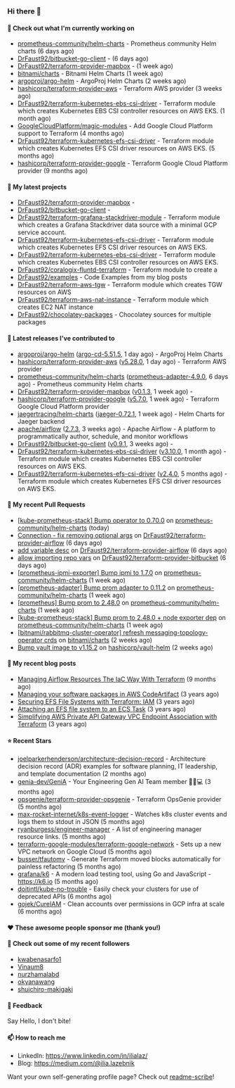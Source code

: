 ### Hi there 👋

#### 👷 Check out what I'm currently working on

- [prometheus-community/helm-charts](https://github.com/prometheus-community/helm-charts) - Prometheus community Helm charts (6 days ago)
- [DrFaust92/bitbucket-go-client](https://github.com/DrFaust92/bitbucket-go-client) -  (6 days ago)
- [DrFaust92/terraform-provider-mapbox](https://github.com/DrFaust92/terraform-provider-mapbox) -  (1 week ago)
- [bitnami/charts](https://github.com/bitnami/charts) - Bitnami Helm Charts (1 week ago)
- [argoproj/argo-helm](https://github.com/argoproj/argo-helm) - ArgoProj Helm Charts (2 weeks ago)
- [hashicorp/terraform-provider-aws](https://github.com/hashicorp/terraform-provider-aws) - Terraform AWS provider (3 weeks ago)
- [DrFaust92/terraform-kubernetes-ebs-csi-driver](https://github.com/DrFaust92/terraform-kubernetes-ebs-csi-driver) - Terraform module which creates Kubernetes EBS CSI controller resources on AWS EKS. (1 month ago)
- [GoogleCloudPlatform/magic-modules](https://github.com/GoogleCloudPlatform/magic-modules) - Add Google Cloud Platform support to Terraform (4 months ago)
- [DrFaust92/terraform-kubernetes-efs-csi-driver](https://github.com/DrFaust92/terraform-kubernetes-efs-csi-driver) - Terraform module which creates Kubernetes EFS CSI driver resources on AWS EKS. (5 months ago)
- [hashicorp/terraform-provider-google](https://github.com/hashicorp/terraform-provider-google) - Terraform Google Cloud Platform provider (9 months ago)

#### 🌱 My latest projects

- [DrFaust92/terraform-provider-mapbox](https://github.com/DrFaust92/terraform-provider-mapbox) - 
- [DrFaust92/bitbucket-go-client](https://github.com/DrFaust92/bitbucket-go-client) - 
- [DrFaust92/terraform-grafana-stackdriver-module](https://github.com/DrFaust92/terraform-grafana-stackdriver-module) - Terraform module which creates a Grafana Stackdriver data source with a minimal GCP service account.
- [DrFaust92/terraform-kubernetes-efs-csi-driver](https://github.com/DrFaust92/terraform-kubernetes-efs-csi-driver) - Terraform module which creates Kubernetes EFS CSI driver resources on AWS EKS.
- [DrFaust92/terraform-kubernetes-ebs-csi-driver](https://github.com/DrFaust92/terraform-kubernetes-ebs-csi-driver) - Terraform module which creates Kubernetes EBS CSI controller resources on AWS EKS.
- [DrFaust92/coralogix-fluntd-terraform](https://github.com/DrFaust92/coralogix-fluntd-terraform) - Terraform module to create a 
- [DrFaust92/examples](https://github.com/DrFaust92/examples) - Code Examples from my blog posts
- [DrFaust92/terraform-aws-tgw](https://github.com/DrFaust92/terraform-aws-tgw) - Terraform module which creates TGW resources on AWS
- [DrFaust92/terraform-aws-nat-instance](https://github.com/DrFaust92/terraform-aws-nat-instance) - Terraform module which creates EC2 NAT instance
- [DrFaust92/chocolatey-packages](https://github.com/DrFaust92/chocolatey-packages) - Chocolatey sources for multiple packages

#### 🔭 Latest releases I've contributed to

- [argoproj/argo-helm](https://github.com/argoproj/argo-helm) ([argo-cd-5.51.5](https://github.com/argoproj/argo-helm/releases/tag/argo-cd-5.51.5), 1 day ago) - ArgoProj Helm Charts
- [hashicorp/terraform-provider-aws](https://github.com/hashicorp/terraform-provider-aws) ([v5.28.0](https://github.com/hashicorp/terraform-provider-aws/releases/tag/v5.28.0), 1 day ago) - Terraform AWS provider
- [prometheus-community/helm-charts](https://github.com/prometheus-community/helm-charts) ([prometheus-adapter-4.9.0](https://github.com/prometheus-community/helm-charts/releases/tag/prometheus-adapter-4.9.0), 6 days ago) - Prometheus community Helm charts
- [DrFaust92/terraform-provider-mapbox](https://github.com/DrFaust92/terraform-provider-mapbox) ([v0.1.3](https://github.com/DrFaust92/terraform-provider-mapbox/releases/tag/v0.1.3), 1 week ago) - 
- [hashicorp/terraform-provider-google](https://github.com/hashicorp/terraform-provider-google) ([v5.7.0](https://github.com/hashicorp/terraform-provider-google/releases/tag/v5.7.0), 1 week ago) - Terraform Google Cloud Platform provider
- [jaegertracing/helm-charts](https://github.com/jaegertracing/helm-charts) ([jaeger-0.72.1](https://github.com/jaegertracing/helm-charts/releases/tag/jaeger-0.72.1), 1 week ago) - Helm Charts for Jaeger backend
- [apache/airflow](https://github.com/apache/airflow) ([2.7.3](https://github.com/apache/airflow/releases/tag/2.7.3), 3 weeks ago) - Apache Airflow - A platform to programmatically author, schedule, and monitor workflows
- [DrFaust92/bitbucket-go-client](https://github.com/DrFaust92/bitbucket-go-client) ([v0.9.1](https://github.com/DrFaust92/bitbucket-go-client/releases/tag/v0.9.1), 3 weeks ago) - 
- [DrFaust92/terraform-kubernetes-ebs-csi-driver](https://github.com/DrFaust92/terraform-kubernetes-ebs-csi-driver) ([v3.10.0](https://github.com/DrFaust92/terraform-kubernetes-ebs-csi-driver/releases/tag/v3.10.0), 1 month ago) - Terraform module which creates Kubernetes EBS CSI controller resources on AWS EKS.
- [DrFaust92/terraform-kubernetes-efs-csi-driver](https://github.com/DrFaust92/terraform-kubernetes-efs-csi-driver) ([v2.4.0](https://github.com/DrFaust92/terraform-kubernetes-efs-csi-driver/releases/tag/v2.4.0), 5 months ago) - Terraform module which creates Kubernetes EFS CSI driver resources on AWS EKS.

#### 🔨 My recent Pull Requests

- [[kube-prometheus-stack] Bump operator to 0.70.0](https://github.com/prometheus-community/helm-charts/pull/4046) on [prometheus-community/helm-charts](https://github.com/prometheus-community/helm-charts) (today)
- [Connection - fix removing optional args](https://github.com/DrFaust92/terraform-provider-airflow/pull/42) on [DrFaust92/terraform-provider-airflow](https://github.com/DrFaust92/terraform-provider-airflow) (6 days ago)
- [add variable desc](https://github.com/DrFaust92/terraform-provider-airflow/pull/41) on [DrFaust92/terraform-provider-airflow](https://github.com/DrFaust92/terraform-provider-airflow) (6 days ago)
- [allow importing repo vars](https://github.com/DrFaust92/terraform-provider-bitbucket/pull/189) on [DrFaust92/terraform-provider-bitbucket](https://github.com/DrFaust92/terraform-provider-bitbucket) (6 days ago)
- [[prometheus-ipmi-exporter] Bump ipmi to 1.7.0](https://github.com/prometheus-community/helm-charts/pull/4022) on [prometheus-community/helm-charts](https://github.com/prometheus-community/helm-charts) (1 week ago)
- [[prometheus-adapter] Bump prom adapter to 0.11.2](https://github.com/prometheus-community/helm-charts/pull/4021) on [prometheus-community/helm-charts](https://github.com/prometheus-community/helm-charts) (1 week ago)
- [[prometheus] Bump prom to 2.48.0](https://github.com/prometheus-community/helm-charts/pull/4018) on [prometheus-community/helm-charts](https://github.com/prometheus-community/helm-charts) (1 week ago)
- [[kube-prometheus-stack] Bump prom to 2.48.0 &#43; node exporter dep](https://github.com/prometheus-community/helm-charts/pull/4017) on [prometheus-community/helm-charts](https://github.com/prometheus-community/helm-charts) (1 week ago)
- [[bitnami/rabbitmq-cluster-operator] refresh messaging-topology-operator crds](https://github.com/bitnami/charts/pull/20982) on [bitnami/charts](https://github.com/bitnami/charts) (2 weeks ago)
- [Bump vault image to v1.15.2](https://github.com/hashicorp/vault-helm/pull/977) on [hashicorp/vault-helm](https://github.com/hashicorp/vault-helm) (2 weeks ago)

#### 📜 My recent blog posts

- [Managing Airflow Resources The IaC Way With Terraform](https://engineering.placer.ai/managing-airflow-resources-the-iac-way-with-terraform-ea5b8db573ad?source=rss-cac402f06fa8------2) (9 months ago)
- [Managing your software packages in AWS CodeArtifact](https://medium.com/@ilia.lazebnik/managing-your-software-packages-in-aws-codeartifact-12d00053e243?source=rss-cac402f06fa8------2) (3 years ago)
- [Securing EFS File Systems with Terraform: IAM](https://medium.com/@ilia.lazebnik/securing-efs-file-systems-with-terraform-iam-d2a066c198ab?source=rss-cac402f06fa8------2) (3 years ago)
- [Attaching an EFS file system to an ECS Task](https://medium.com/@ilia.lazebnik/attaching-an-efs-file-system-to-an-ecs-task-7bd15b76a6ef?source=rss-cac402f06fa8------2) (3 years ago)
- [Simplifying AWS Private API Gateway VPC Endpoint Association with Terraform](https://medium.com/@ilia.lazebnik/simplifying-aws-private-api-gateway-vpc-endpoint-association-with-terraform-b379a247afbf?source=rss-cac402f06fa8------2) (3 years ago)

#### ⭐ Recent Stars

- [joelparkerhenderson/architecture-decision-record](https://github.com/joelparkerhenderson/architecture-decision-record) - Architecture decision record (ADR) examples for software planning, IT leadership, and template documentation (2 months ago)
- [genia-dev/GeniA](https://github.com/genia-dev/GeniA) - Your Engineering Gen AI Team member 🧬🤖💻 (3 months ago)
- [opsgenie/terraform-provider-opsgenie](https://github.com/opsgenie/terraform-provider-opsgenie) - Terraform OpsGenie provider (5 months ago)
- [max-rocket-internet/k8s-event-logger](https://github.com/max-rocket-internet/k8s-event-logger) - Watches k8s cluster events and logs them to stdout in JSON (5 months ago)
- [ryanburgess/engineer-manager](https://github.com/ryanburgess/engineer-manager) - A list of engineering manager resource links. (5 months ago)
- [terraform-google-modules/terraform-google-network](https://github.com/terraform-google-modules/terraform-google-network) - Sets up a new VPC network on Google Cloud (5 months ago)
- [busser/tfautomv](https://github.com/busser/tfautomv) - Generate Terraform moved blocks automatically for painless refactoring (5 months ago)
- [grafana/k6](https://github.com/grafana/k6) - A modern load testing tool, using Go and JavaScript - https://k6.io (5 months ago)
- [doitintl/kube-no-trouble](https://github.com/doitintl/kube-no-trouble) - Easily check your clusters for use of deprecated APIs (6 months ago)
- [gojek/CureIAM](https://github.com/gojek/CureIAM) - Clean accounts over permissions in GCP infra at scale (6 months ago)

#### ❤️ These awesome people sponsor me (thank you!)


#### 👯 Check out some of my recent followers

- [kwabenasarfo1](https://github.com/kwabenasarfo1)
- [Vinaum8](https://github.com/Vinaum8)
- [nurzhamalabd](https://github.com/nurzhamalabd)
- [okyanawang](https://github.com/okyanawang)
- [shuichiro-makigaki](https://github.com/shuichiro-makigaki)

#### 💬 Feedback

Say Hello, I don't bite!

#### 📫 How to reach me

- LinkedIn: https://www.linkedin.com/in/ilialaz/
- Blog: https://medium.com/@ilia.lazebnik

Want your own self-generating profile page? Check out [readme-scribe](https://github.com/muesli/readme-scribe)!


